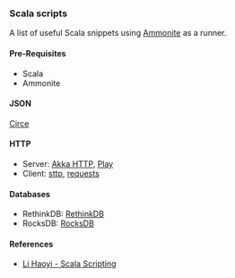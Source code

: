### Scala scripts

A list of useful Scala snippets using [Ammonite](http://ammonite.io) as a runner.

#### Pre-Requisites

- Scala
- Ammonite

#### JSON

[Circe](CirceParser.sc)

#### HTTP

- Server: [Akka HTTP](HttpServer-AkkaHTTP.sc), [Play](HttpServer-Play.sc)
- Client: [sttp](HttpClient-sttp.sc), [requests](HttpClient-requests.sc)

#### Databases

- RethinkDB: [RethinkDB](RethinkDBClient.sc)
- RocksDB: [RocksDB](RocksDBClient.sc)

#### References

- [Li Haoyi - Scala Scripting](https://vimeo.com/194959852)
